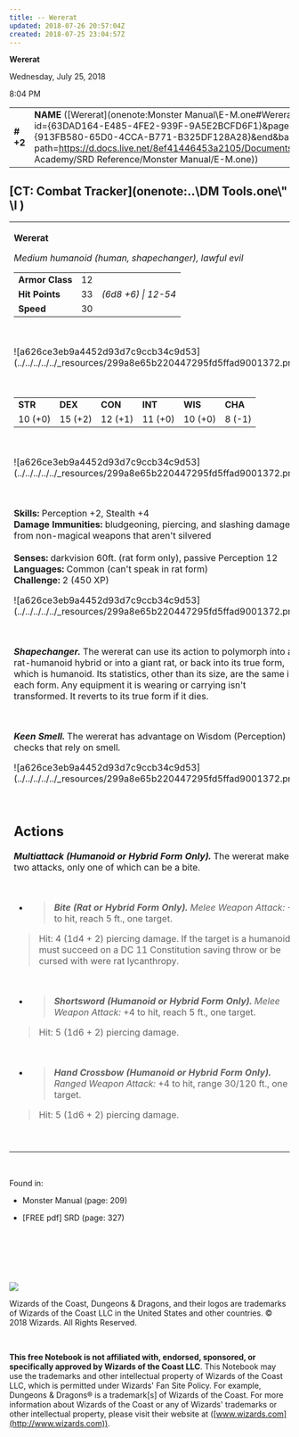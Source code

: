 ```yaml
---
title: -- Wererat
updated: 2018-07-26 20:57:04Z
created: 2018-07-25 23:04:57Z
---
```


**Wererat**

Wednesday, July 25, 2018

8:04 PM

|           |                                                                                                                                                                                                                                                                                        |        |        |        |     |       |        |
|-----------|----------------------------------------------------------------------------------------------------------------------------------------------------------------------------------------------------------------------------------------------------------------------------------------|--------|--------|--------|-----|-------|--------|
| **\# +2** | **NAME** ([Wererat](onenote:Monster Manual\\E-M.one#Wererat&section-id={63DAD164-E485-4FE2-939F-9A5E2BCFD6F1}&page-id={913FB580-65D0-4CCA-B771-B325DF128A28}&end&base-path=https://d.docs.live.net/8ef41446453a2105/Documents/Adventure Academy/SRD Reference/Monster Manual/E-M.one)) | **12** | **33** | **33** | \-  | Notes | 450 XP |

## [CT: Combat Tracker](onenote:..\\DM Tools.one\\" \l )

<table><tbody><tr class="odd"><td><p><strong>Wererat</strong></p><p><em>Medium humanoid (human, shapechanger), lawful evil<br />
</em></p><table><tbody><tr class="odd"><td><strong>Armor Class</strong></td><td>12</td><td> </td></tr><tr class="even"><td><strong>Hit Points</strong></td><td>33</td><td><em>(6d8 +6) | 12-54</em></td></tr><tr class="odd"><td><strong>Speed</strong></td><td>30</td><td> </td></tr></tbody></table><p> </p><p>![a626ce3eb9a4452d93d7c9ccb34c9d53](../../../../../_resources/299a8e65b220447295fd5ffad9001372.png)</p><p> </p><table><tbody><tr class="odd"><td><strong>STR</strong></td><td><strong>DEX</strong></td><td><strong>CON</strong></td><td><strong>INT</strong></td><td><strong>WIS</strong></td><td><strong>CHA</strong></td></tr><tr class="even"><td>10 (+0)</td><td>15 (+2)</td><td>12 (+1)</td><td>11 (+0)</td><td>10 (+0)</td><td>8 (-1)</td></tr></tbody></table><p> </p><p>![a626ce3eb9a4452d93d7c9ccb34c9d53](../../../../../_resources/299a8e65b220447295fd5ffad9001372.png)</p><p> </p><p><strong>Skills:</strong> Perception +2, Stealth +4<br />
<strong>Damage Immunities:</strong> bludgeoning, piercing, and slashing damage from non-magical weapons that aren't silvered<br />
<br />
<strong>Senses:</strong> darkvision 60ft. (rat form only), passive Perception 12<br />
<strong>Languages:</strong> Common (can't speak in rat form)<br />
<strong>Challenge:</strong> 2 (450 XP)</p><p>![a626ce3eb9a4452d93d7c9ccb34c9d53](../../../../../_resources/299a8e65b220447295fd5ffad9001372.png)</p><p> </p><p><em><strong>Shapechanger.</strong></em> The wererat can use its action to polymorph into a rat-humanoid hybrid or into a giant rat, or back into its true form, which is humanoid. Its statistics, other than its size, are the same in each form. Any equipment it is wearing or carrying isn't transformed. It reverts to its true form if it dies.</p><p> </p><p><em><strong>Keen Smell.</strong></em> The wererat has advantage on Wisdom (Perception) checks that rely on smell.</p><p>![a626ce3eb9a4452d93d7c9ccb34c9d53](../../../../../_resources/299a8e65b220447295fd5ffad9001372.png)</p><p> </p><h2 id="actions"><strong>Actions</strong></h2><p><em><strong>Multiattack (Humanoid or Hybrid Form Only).</strong></em> The wererat makes two attacks, only one of which can be a bite.</p><p> </p><ul><li><blockquote><p><em><strong>Bite (Rat or Hybrid Form Only).</strong> Melee Weapon Attack:</em> +4 to hit, reach 5 ft., one target.</p></blockquote></li></ul><blockquote><p>Hit: 4 (1d4 + 2) piercing damage. If the target is a humanoid, it must succeed on a DC 11 Constitution saving throw or be cursed with were rat lycanthropy.</p></blockquote><p> </p><ul><li><blockquote><p><em><strong>Shortsword (Humanoid or Hybrid Form Only).</strong> Melee Weapon Attack:</em> +4 to hit, reach 5 ft., one target.</p></blockquote></li></ul><blockquote><p>Hit: 5 (1d6 + 2) piercing damage.</p></blockquote><p> </p><ul><li><blockquote><p><em><strong>Hand Crossbow (Humanoid or Hybrid Form Only).</strong> Ranged Weapon Attack:</em> +4 to hit, range 30/120 ft., one target.</p></blockquote></li></ul><blockquote><p>Hit: 5 (1d6 + 2) piercing damage.</p></blockquote><p> </p></td></tr></tbody></table>

 

Found in:

-   Monster Manual (page: 209)

-   \[FREE pdf\] SRD (page: 327)

 

 

 

![](tmp\media\image2.png)

Wizards of the Coast, Dungeons & Dragons, and their logos are trademarks of Wizards of the Coast LLC in the United States and other countries. © 2018 Wizards. All Rights Reserved.

 

**This free Notebook is not affiliated with, endorsed, sponsored, or specifically approved by Wizards of the Coast LLC**. This Notebook may use the trademarks and other intellectual property of Wizards of the Coast LLC, which is permitted under Wizards' Fan Site Policy. For example, Dungeons & Dragons® is a trademark\[s\] of Wizards of the Coast. For more information about Wizards of the Coast or any of Wizards' trademarks or other intellectual property, please visit their website at ([www.wizards.com](http://www.wizards.com)).
